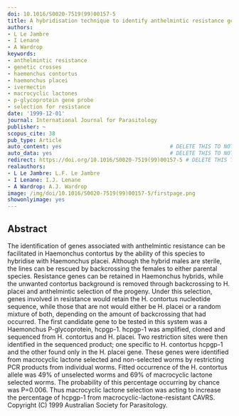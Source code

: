 ```yaml
---
doi: 10.1016/S0020-7519(99)00157-5
title: A hybridisation technique to identify anthelmintic resistance genes in Haemonchus
authors:
- L Le Jambre
- I Lenane
- A Wardrop
keywords:
- anthelmintic resistance
- genetic crosses
- haemonchus contortus
- haemonchus placei
- ivermectin
- macrocyclic lactones
- p-glycoprotein gene probe
- selection for resistance
date: '1999-12-01'
journal: International Journal for Parasitology
publisher: ~
scopus_cite: 38
pub_type: Article
auto_content: yes                                  # DELETE THIS TO NOT AUTO GENERATE CONTENT
auto_data: yes                                     # DELETE THIS TO NOT AUTO GENERATE METADATA
redirect: https://doi.org/10.1016/S0020-7519(99)00157-5 # DELETE THIS TO NOT REDIRECT
realauthors:
- L Le Jambre: L.F. Le Jambre
- I Lenane: I.J. Lenane
- A Wardrop: A.J. Wardrop
image: /img/doi/10.1016/S0020-7519(99)00157-5/firstpage.png
showonlyimage: yes
---
```



## Abstract
The identification of genes associated with anthelmintic resistance can be facilitated in Haemonchus contortus by the ability of this species to hybridise with Haemonchus placei. Although the hybrid males are sterile, the lines can be rescued by backcrossing the females to either parental species. Resistance genes can be retained in Haemonchus hybrids, while the unwanted contortus background is removed through backcrossing to H. placei and anthelmintic selection of the progeny. Under this selection, genes involved in resistance would retain the H. contortus nucleotide sequence, while those that are not would either be H. placei or a random mixture of both, depending on the amount of backcrossing that had occurred. The first candidate gene to be tested in this system was a Haemonchus P-glycoprotein, hcpgp-1. hcpgp-1 was amplified, cloned and sequenced from H. contortus and H. placei. Two restriction sites were then identified in the sequenced product; one specific to H. contortus hcpgp-1 and the other found only in the H. placei gene. These genes were identified from macrocyclic lactone selected and non-selected worms by restricting PCR products from individual worms. Fitted occurrence of the H. contortus allele was 49% of unselected worms and 69% of macrocyclic lactone selected worms. The probability of this percentage occurring by chance was P=0.006. Thus macrocyclic lactone selection was acting to increase the percentage of hcpgp-1 from macrocyclic-lactone-resistant CAVRS. Copyright (C) 1999 Australian Society for Parasitology.
